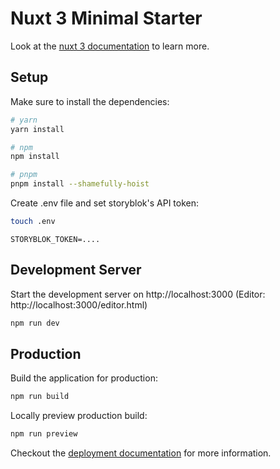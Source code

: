 # Nuxt 3 Minimal Starter

Look at the [nuxt 3 documentation](https://v3.nuxtjs.org) to learn more.

## Setup

Make sure to install the dependencies:

```bash
# yarn
yarn install

# npm
npm install

# pnpm
pnpm install --shamefully-hoist
```

Create .env file and set storyblok's API token:

```bash
touch .env
```

```.env
STORYBLOK_TOKEN=....
```


## Development Server

Start the development server on http://localhost:3000
(Editor: http://localhost:3000/editor.html)

```bash
npm run dev
```

## Production

Build the application for production:

```bash
npm run build
```

Locally preview production build:

```bash
npm run preview
```

Checkout the [deployment documentation](https://v3.nuxtjs.org/guide/deploy/presets) for more information.
